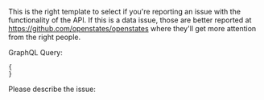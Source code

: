 This is the right template to select if you're reporting an issue with the functionality of the API.
If this is a data issue, those are better reported at https://github.com/openstates/openstates where they'll get more attention from the right people.

GraphQL Query:
```
{
}
```

Please describe the issue: 
